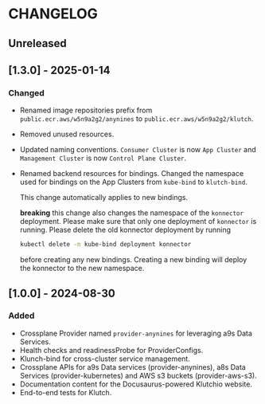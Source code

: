 # CHANGELOG

## Unreleased

## [1.3.0] - 2025-01-14

### Changed

- Renamed image repositories prefix from `public.ecr.aws/w5n9a2g2/anynines` to `public.ecr.aws/w5n9a2g2/klutch`.

- Removed unused resources.

- Updated naming conventions. `Consumer Cluster` is now `App Cluster` and `Management Cluster` is now `Control Plane Cluster`.

- Renamed backend resources for bindings.
  Changed the namespace used for bindings on the App Clusters from `kube-bind` to `klutch-bind`.

  This change automatically applies to new bindings.

  **breaking** this change also changes the namespace of the `konnector` deployment. Please make
  sure that only one deployment of `konnector` is running. Please delete the old konnector
  deployment by running

  ```sh
  kubectl delete -n kube-bind deployment konnector
  ```

  before creating any new bindings. Creating a new binding will deploy the konnector to the new
  namespace.

## [1.0.0] - 2024-08-30

### Added

- Crossplane Provider named `provider-anynines` for leveraging a9s Data Services.
- Health checks and readinessProbe for ProviderConfigs.
- Klunch-bind for cross-cluster service management.
- Crossplane APIs for a9s Data services (provider-anynines), a8s Data Services (provider-kubernetes) and AWS s3 buckets (provider-aws-s3).
- Documentation content for the Docusaurus-powered Klutchio website.
- End-to-end tests for Klutch.
